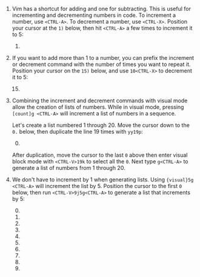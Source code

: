 1. Vim has a shortcut for adding and one for subtracting. This is useful for
   incrementing and decrementing numbers in code. To increment a number, use
   `<CTRL-A>`. To decrement a number, use `<CTRL-X>`. Position your cursor at the `1)`
   below, then hit `<CTRL-A>` a few times to increment it to 5:

     1)

2. If you want to add more than 1 to a number, you can prefix the increment or
   decrement command with the number of times you want to repeat it. Position
   your cursor on the `15)` below, and use `10<CTRL-X>` to decrement it to 5:

     15)

3. Combining the increment and decrement commands with visual mode allow the
   creation of lists of numbers. While in visual mode, pressing `[count]g
   <CTRL-A>` will increment a list of numbers in a sequence.

   Let's create a list numbered 1 through 20. Move the cursor down to the `0.`
   below, then duplicate the line 19 times with `yy19p`:

     0.
   
   After duplication, move the cursor to the last `0` above then enter visual
   block mode with `<CTRL-V>19k` to select all the `0`. Next type `g<CTRL-A>`
   to generate a list of numbers from 1 through 20.

4. We don't have to increment by 1 when generating lists. Using `{visual}5g
   <CTRL-A>` will increment the list by 5. Position the cursor to the first `0`
   below, then run `<CTRL-V>9j5g<CTRL-A>` to generate a list that increments by 5:
   
     0.
     0.
     0.
     0.
     0.
     0.
     0.
     0.
     0.
     0.
